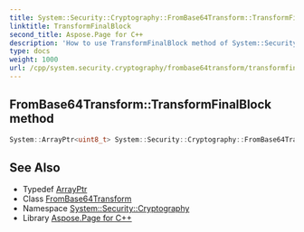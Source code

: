 ```yaml
---
title: System::Security::Cryptography::FromBase64Transform::TransformFinalBlock method
linktitle: TransformFinalBlock
second_title: Aspose.Page for C++
description: 'How to use TransformFinalBlock method of System::Security::Cryptography::FromBase64Transform class in C++.'
type: docs
weight: 1000
url: /cpp/system.security.cryptography/frombase64transform/transformfinalblock/
---
```

## FromBase64Transform::TransformFinalBlock method




```cpp
System::ArrayPtr<uint8_t> System::Security::Cryptography::FromBase64Transform::TransformFinalBlock(System::ArrayPtr<uint8_t> inputBuffer, int32_t inputOffset, int32_t inputCount)
```

## See Also

* Typedef [ArrayPtr](../../../system/arrayptr/)
* Class [FromBase64Transform](../)
* Namespace [System::Security::Cryptography](../../)
* Library [Aspose.Page for C++](../../../)
